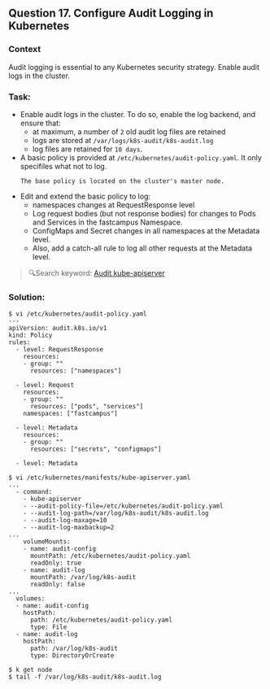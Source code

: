 ## Question 17. Configure Audit Logging in Kubernetes
### Context
Audit logging is essential to any Kubernetes security strategy. Enable audit logs in the cluster.

### Task:
- Enable audit logs in the cluster. To do so, enable the log backend, and ensure that:
  + at maximum, a number of `2` old audit log files are retained
  + logs are stored at `/var/logs/k8s-audit/k8s-audit.log`
  + log files are retained for `10 days`.
- A basic policy is provided at `/etc/kubernetes/audit-policy.yaml`. It only specifiles what not to log.
  ```
  The base policy is located on the cluster's master node.
  ```
- Edit and extend the basic policy to log:
  + namespaces changes at RequestResponse level
  + Log request bodies (but not response bodies) for changes to Pods and Services in the fastcampus Namespace.
  + ConfigMaps and Secret changes in all namespaces at the Metadata level.
  + Also, add a catch-all rule to log all other requests at the Metadata level.

> 🔍Search keyword: [Audit kube-apiserver](https://kubernetes.io/docs/tasks/debug/debug-cluster/audit/#audit-policy)

### Solution:
```shell
$ vi /etc/kubernetes/audit-policy.yaml
---
apiVersion: audit.k8s.io/v1
kind: Policy
rules:
  - level: RequestResponse
    resources:
    - group: ""
      resources: ["namespaces"]

  - level: Request
    resources:
    - group: ""
      resources: ["pods", "services"]
    namespaces: ["fastcampus"]

  - level: Metadata
    resources:
    - group: ""
      resources: ["secrets", "configmaps"]

  - level: Metadata

$ vi /etc/kubernetes/manifests/kube-apiserver.yaml
...
  - command:
    - kube-apiserver
    - --audit-policy-file=/etc/kubernetes/audit-policy.yaml
    - --audit-log-path=/var/log/k8s-audit/k8s-audit.log
    - --audit-log-maxage=10
    - --audit-log-maxbackup=2
...
    volumeMounts:
    - name: audit-config
      mountPath: /etc/kubernetes/audit-policy.yaml
      readOnly: true
    - name: audit-log
      mountPath: /var/log/k8s-audit
      readOnly: false
...
  volumes:
  - name: audit-config
    hostPath:
      path: /etc/kubernetes/audit-policy.yaml
      type: File
  - name: audit-log
    hostPath:
      path: /var/log/k8s-audit
      type: DirectoryOrCreate

$ k get node
$ tail -f /var/log/k8s-audit/k8s-audit.log
```